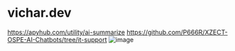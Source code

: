 # vichar.dev

 https://apyhub.com/utility/ai-summarize
https://github.com/P666R/XZECT-OSPE-AI-Chatbots/tree/it-support
![image](https://github.com/user-attachments/assets/26590611-be0f-4153-9c30-73607c68ec67)
